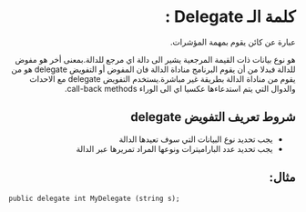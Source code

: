<div dir=rtl>

# كلمة الـ Delegate :

عبارة عن كائن يقوم بمهمة المؤشرات.

  هو نوع بيانات ذات القيمة المرجعية يشير الى دالة اي مرجع للدالة.بمعنى أخر  هو مفوض للدالة فبدلا من أن يقوم البرنامج مناداة الدالة فان المفوض أو التفويض delegate هو من يقوم من مناداة الدالة بطريقة غير مباشرة.يستخدم التفويض delegate مع الاحداث والدوال التي يتم استدعاءها عكسيا اي الى الوراء call-back  methods.


## شروط تعريف التفويض delegate
  - يجب تحديد نوع البيانات التي سوف تعيدها الدالة 
  - يجب  تحديد عدد الباراميترات ونوعها المراد تمريرها عبر الدالة 

 ## مثال: 
 
<div dir=ltr>

```
public delegate int MyDelegate (string s);
```
</div>

</div>
